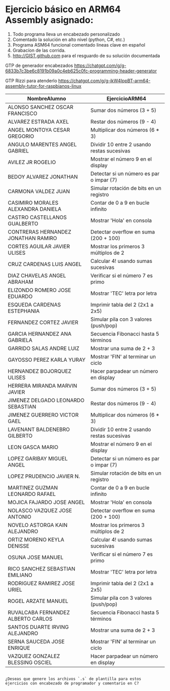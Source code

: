 
# Ejercicio básico en ARM64 Assembly asignado:


1. Todo programa lleva un encabezado personalizado
2. Comentado la solución en alto nivel (python, C#, etc.)
3. Programa ASM64 funcional comentado lineas clave en español
4. Grabacíon de las corrida.
5. http://GIST.github.com para el resguardo de su solución documentada


GTP de generador encabezados
https://chatgpt.com/g/g-6833b7c3be6c8191b09a0c4eb625c0fc-programming-header-generator


GTP Rizzi para atenderlo
https://chatgpt.com/g/g-ikW4IppBT-arm64-assembly-tutor-for-raspbianos-linux


| NombreAlumno                           | EjercicioARM64                                |
|----------------------------------------|-----------------------------------------------|
| ALONSO SANCHEZ OSCAR FRANCISCO         | Sumar dos números (3 + 5)                      |
| ALVAREZ ESTRADA AXEL                   | Restar dos números (9 - 4)                     |
| ANGEL MONTOYA CESAR GREGORIO          | Multiplicar dos números (6 * 3)                |
| ANGULO MARENTES ANGEL GABRIEL         | Dividir 10 entre 2 usando restas sucesivas     |
| AVILEZ JR  ROGELIO                     | Mostrar el número 9 en el display              |
| BEDOY ALVAREZ JONATHAN                 | Detectar si un número es par o impar (7)       |
| CARMONA VALDEZ JUAN                    | Simular rotación de bits en un registro        |
| CASIMIRO MORALES ALEXANDRA DANIELA    | Contar de 0 a 9 en bucle infinito              |
| CASTRO CASTELLANOS GUALBERTO          | Mostrar 'Hola' en consola                      |
| CONTRERAS HERNANDEZ JONATHAN RAMIRO   | Detectar overflow en suma (200 + 100)          |
| CORTES AGUILAR JAVIER ULISES          | Mostrar los primeros 3 múltiplos de 2          |
| CRUZ CARDENAS LUIS ANGEL              | Calcular 4! usando sumas sucesivas             |
| DIAZ CHAVELAS ANGEL ABRAHAM           | Verificar si el número 7 es primo              |
| ELIZONDO ROMERO JOSE EDUARDO          | Mostrar 'TEC' letra por letra                  |
| ESQUEDA CARDENAS ESTEPHANIA           | Imprimir tabla del 2 (2x1 a 2x5)                |
| FERNANDEZ CORTEZ JAVIER               | Simular pila con 3 valores (push/pop)          |
| GARCIA HERNANDEZ ANA GABRIELA         | Secuencia Fibonacci hasta 5 términos           |
| GARRIDO SALAS ANDRE LUIZ              | Mostrar una suma de 2 + 3                      |
| GAYOSSO PEREZ KARLA YURAY             | Mostrar 'FIN' al terminar un ciclo             |
| HERNANDEZ BOJORQUEZ ULISES            | Hacer parpadear un número en display           |
| HERRERA MIRANDA MARVIN JAVIER         | Sumar dos números (3 + 5)                      |
| JIMENEZ DELGADO LEONARDO SEBASTIAN    | Restar dos números (9 - 4)                     |
| JIMENEZ GUERRERO VICTOR GAEL          | Multiplicar dos números (6 * 3)                |
| LAVENANT BALDENEBRO GILBERTO          | Dividir 10 entre 2 usando restas sucesivas     |
| LEON GASCA MARIO                      | Mostrar el número 9 en el display              |
| LOPEZ GARIBAY MIGUEL ANGEL            | Detectar si un número es par o impar (7)       |
| LOPEZ PRUDENCIO JAVIER N.             | Simular rotación de bits en un registro        |
| MARTINEZ GUZMAN LEONARDO RAFAEL       | Contar de 0 a 9 en bucle infinito              |
| MOJICA FAJARDO JOSE ANGEL             | Mostrar 'Hola' en consola                      |
| NOLASCO VAZQUEZ JOSE ANTONIO          | Detectar overflow en suma (200 + 100)          |
| NOVELO ASTORGA KAIN ALEJANDRO         | Mostrar los primeros 3 múltiplos de 2          |
| ORTIZ MORENO KEYLA DENISSE            | Calcular 4! usando sumas sucesivas             |
| OSUNA  JOSE MANUEL                    | Verificar si el número 7 es primo              |
| RICO SANCHEZ SEBASTIAN EMILIANO       | Mostrar 'TEC' letra por letra                  |
| RODRIGUEZ RAMIREZ JOSE URIEL          | Imprimir tabla del 2 (2x1 a 2x5)                |
| ROGEL ARZATE MANUEL                   | Simular pila con 3 valores (push/pop)          |
| RUVALCABA FERNANDEZ ALBERTO CARLOS    | Secuencia Fibonacci hasta 5 términos           |
| SANTOS DUARTE IRVING ALEJANDRO        | Mostrar una suma de 2 + 3                      |
| SERNA SAUCEDA JOSE ENRIQUE            | Mostrar 'FIN' al terminar un ciclo             |
| VAZQUEZ GONZALEZ BLESSING OSCIEL      | Hacer parpadear un número en display           |
```

¿Deseas que genere los archivos `.s` de plantilla para estos ejercicios con encabezado de programador y comentario en C?
